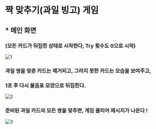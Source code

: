 # 짝 맞추기(과일 빙고) 게임

## * 메인 화면
### (모든 카드가 뒤집힌 상태로 시작한다, Try 횟수도 0으로 시작)
![1](https://user-images.githubusercontent.com/37132897/154782559-b19cd2a9-cf50-400a-bb04-693edeb1f712.png)

### 과일 쌍을 맞춘 카드는 제거되고, 그러지 못한 카드는 모습을 보여주고, 
### 1초 후 다시 물음표 모양으로 뒤집힌다.
![2](https://user-images.githubusercontent.com/37132897/154782561-51bb69e5-8387-46bd-887e-5d71ef3e0d3a.png)

### 준비된 과일 카드의 모든 쌍을 맞추면, 게임 클리어 메시지가 나온다 !
![3](https://user-images.githubusercontent.com/37132897/154782563-acf17f32-d86a-471c-82a3-b7ddbbac923e.png)
